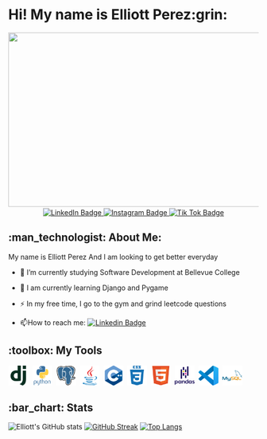 <h1 align = "left">Hi! My name is Elliott Perez:grin: </h1>

<div id="header" align="center">
  <img src="https://tenor.com/view/tis100-sad-anime-girl-computer-coding-gif-17028925.gif" width="1200" height="350"/>
</div>
</div>
<div id="badges" align = "center">
  <a href="https://www.linkedin.com/in/elliott-perez-32782a1a4/">
    <img src="https://img.shields.io/badge/LinkedIn-blue?style=for-the-badge&logo=linkedin&logoColor=white" alt="LinkedIn Badge"/>
  </a>
  <a href="https://www.instagram.com/elperez750">
    <img src="https://img.shields.io/badge/Instagram-purple?style=for-the-badge&logo=instagram&logoColor=white" alt="Instagram Badge"/>
  </a>
  <a href="https://www.tiktok.com/@munchycrunchy07">
    <img src="https://img.shields.io/badge/Tik Tok-black?style=for-the-badge&logo=tiktok&logoColor=white" alt="Tik Tok Badge"/>
  </a>
</div>

<h2>:man_technologist: About Me:</h2>


My name is Elliott Perez And I am looking to get better everyday
<div id="about" align="left">


- :telescope: I’m currently studying Software Development at Bellevue College

- :seedling: I am currently learning Django and Pygame

- :zap: In my free time, I go to the gym and grind leetcode questions

- :mailbox:How to reach me: [![Linkedin Badge](https://img.shields.io/badge/-elperez750-blue?style=flat&logo=Linkedin&logoColor=white)](https://www.linkedin.com/in/elliott-perez-32782a1a4/)
</a>


<h2>:toolbox: My Tools</h2>
<div>
  
           
  <img src="https://github.com/devicons/devicon/blob/master/icons/django/django-plain.svg" title="Django" alt="Django" width="40" height="40"/>&nbsp;
  <img src="https://github.com/devicons/devicon/blob/master/icons/python/python-original-wordmark.svg" title="Python" alt="Python" width="40" height="40"/>&nbsp;
  <img src="https://github.com/devicons/devicon/blob/master/icons/postgresql/postgresql-original.svg" title="Postgresql" alt="Postgresql" width="40" height="40"/>&nbsp;
  <img src="https://github.com/devicons/devicon/blob/master/icons/java/java-original.svg" title="Java" alt="Java" width="40" height="40"/>&nbsp;
  <img src="https://github.com/devicons/devicon/blob/master/icons/cplusplus/cplusplus-original.svg" title="Cplusplus" alt="Cplusplus " width="40" height="40"/>&nbsp;
  <img src="https://github.com/devicons/devicon/blob/master/icons/css3/css3-plain-wordmark.svg"  title="CSS3" alt="CSS" width="40" height="40"/>&nbsp;
  <img src="https://github.com/devicons/devicon/blob/master/icons/html5/html5-original.svg" title="HTML5" alt="HTML" width="40" height="40"/>&nbsp;
  <img src="https://github.com/devicons/devicon/blob/master/icons/pandas/pandas-original-wordmark.svg" title="Pandas" alt="Pandas" width="40" height="40"/>&nbsp;
  <img src="https://github.com/devicons/devicon/blob/master/icons/vscode/vscode-original.svg" title="Vscode"  alt="Vscode" width="40" height="40"/>&nbsp;
  <img src="https://github.com/devicons/devicon/blob/master/icons/mysql/mysql-original-wordmark.svg" title="MySQL"  alt="MySQL" width="40" height="40"/>&nbsp;
 
 
 <h2>:bar_chart: Stats</h2>

 
 ![Elliott's GitHub stats](https://github-readme-stats.vercel.app/api?username=elperez750&show_icons=True&theme=react)
 [![GitHub Streak](https://streak-stats.demolab.com/?user=elperez750&theme=react)](https://git.io/streak-stats)
[![Top Langs](https://github-readme-stats.vercel.app/api/top-langs/?username=elperez750&layout=compact&theme=react)](https://github.com/anuraghazra/github-readme-stats)
